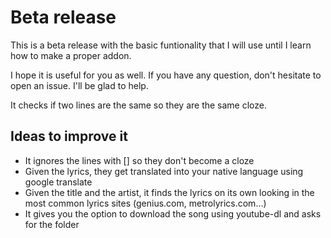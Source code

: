 # Beta release

This is a beta release with the basic funtionality that I will use until I learn how to make a proper addon. 

I hope it is useful for you as well. If you have any question, don't hesitate to open an issue. I'll be glad to help. 

It checks if two lines are the same so they are the same cloze.

## Ideas to improve it 
- It ignores the lines with [] so they don't become a cloze 
- Given the lyrics, they get translated into your native language using google translate 
- Given the title and the artist, it finds the lyrics on its own looking in the most common lyrics sites (genius.com, metrolyrics.com...) 
- It gives you the option to download the song using youtube-dl and asks for the folder
